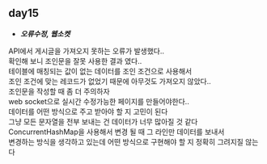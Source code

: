 ## day15
- ***오류수정, 웹소켓***

API에서 게시글을 가져오지 못하는 오류가 발생했다..<br>
확인해 보니 조인문을 잘못 사용한 결과 였다.. <br>
테이블에 매칭되는 값이 없는 데이터를 조인 조건으로 사용해서<br>
조인 조건에 맞는 레코드가 없었기 때문에 아무것도 가져오지 않았다..<br>
조인문을 작성할 때 좀 더 주의하자<br>
web socket으로 실시간 수정가능한 페이지를 만들어야한다..<br>
데이터를 어떤 방식으로 주고 받아야 할 지 고민이 된다<br>
그냥 모든 문자열을 전부 보내는 건 데이터가 너무 많아질 것 같다<br>
ConcurrentHashMap을 사용해서 변경 될 때 그 라인만 데이터를 보내서 <br>
변경하는 방식을 생각하고 있는데 어떤 방식으로 구현해야 할 지 정확히 그려지질 않는다<br>
